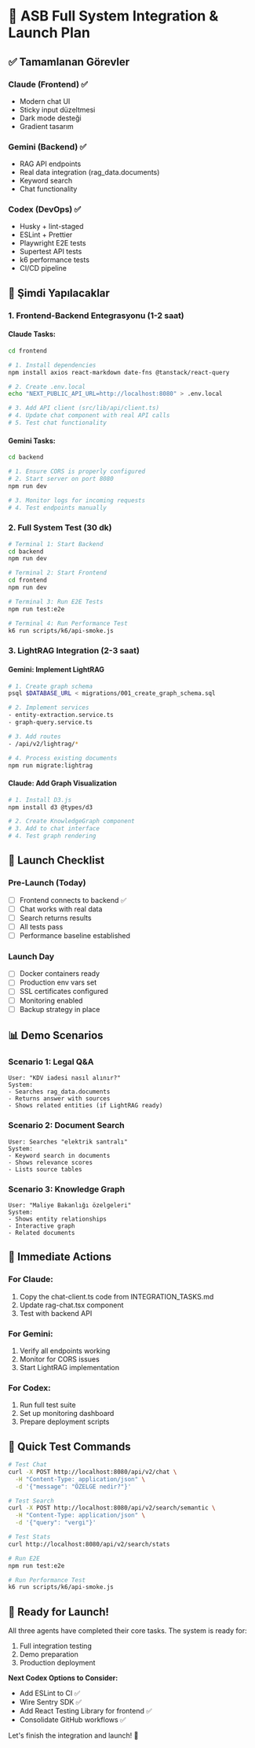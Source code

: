 # 🚀 ASB Full System Integration & Launch Plan

## ✅ Tamamlanan Görevler

### Claude (Frontend) ✅
- Modern chat UI 
- Sticky input düzeltmesi
- Dark mode desteği
- Gradient tasarım

### Gemini (Backend) ✅
- RAG API endpoints
- Real data integration (rag_data.documents)
- Keyword search
- Chat functionality

### Codex (DevOps) ✅
- Husky + lint-staged
- ESLint + Prettier
- Playwright E2E tests
- Supertest API tests
- k6 performance tests
- CI/CD pipeline

## 🔄 Şimdi Yapılacaklar

### 1. Frontend-Backend Entegrasyonu (1-2 saat)

#### Claude Tasks:
```bash
cd frontend

# 1. Install dependencies
npm install axios react-markdown date-fns @tanstack/react-query

# 2. Create .env.local
echo "NEXT_PUBLIC_API_URL=http://localhost:8080" > .env.local

# 3. Add API client (src/lib/api/client.ts)
# 4. Update chat component with real API calls
# 5. Test chat functionality
```

#### Gemini Tasks:
```bash
cd backend

# 1. Ensure CORS is properly configured
# 2. Start server on port 8080
npm run dev

# 3. Monitor logs for incoming requests
# 4. Test endpoints manually
```

### 2. Full System Test (30 dk)

```bash
# Terminal 1: Start Backend
cd backend
npm run dev

# Terminal 2: Start Frontend
cd frontend
npm run dev

# Terminal 3: Run E2E Tests
npm run test:e2e

# Terminal 4: Run Performance Test
k6 run scripts/k6/api-smoke.js
```

### 3. LightRAG Integration (2-3 saat)

#### Gemini: Implement LightRAG
```bash
# 1. Create graph schema
psql $DATABASE_URL < migrations/001_create_graph_schema.sql

# 2. Implement services
- entity-extraction.service.ts
- graph-query.service.ts

# 3. Add routes
- /api/v2/lightrag/*

# 4. Process existing documents
npm run migrate:lightrag
```

#### Claude: Add Graph Visualization
```bash
# 1. Install D3.js
npm install d3 @types/d3

# 2. Create KnowledgeGraph component
# 3. Add to chat interface
# 4. Test graph rendering
```

## 🎯 Launch Checklist

### Pre-Launch (Today)
- [ ] Frontend connects to backend ✅
- [ ] Chat works with real data
- [ ] Search returns results
- [ ] All tests pass
- [ ] Performance baseline established

### Launch Day
- [ ] Docker containers ready
- [ ] Production env vars set
- [ ] SSL certificates configured
- [ ] Monitoring enabled
- [ ] Backup strategy in place

## 📊 Demo Scenarios

### Scenario 1: Legal Q&A
```
User: "KDV iadesi nasıl alınır?"
System: 
- Searches rag_data.documents
- Returns answer with sources
- Shows related entities (if LightRAG ready)
```

### Scenario 2: Document Search
```
User: Searches "elektrik santralı"
System:
- Keyword search in documents
- Shows relevance scores
- Lists source tables
```

### Scenario 3: Knowledge Graph
```
User: "Maliye Bakanlığı özelgeleri"
System:
- Shows entity relationships
- Interactive graph
- Related documents
```

## 🚀 Immediate Actions

### For Claude:
1. Copy the chat-client.ts code from INTEGRATION_TASKS.md
2. Update rag-chat.tsx component
3. Test with backend API

### For Gemini:
1. Verify all endpoints working
2. Monitor for CORS issues
3. Start LightRAG implementation

### For Codex:
1. Run full test suite
2. Set up monitoring dashboard
3. Prepare deployment scripts

## 📱 Quick Test Commands

```bash
# Test Chat
curl -X POST http://localhost:8080/api/v2/chat \
  -H "Content-Type: application/json" \
  -d '{"message": "ÖZELGE nedir?"}'

# Test Search  
curl -X POST http://localhost:8080/api/v2/search/semantic \
  -H "Content-Type: application/json" \
  -d '{"query": "vergi"}'

# Test Stats
curl http://localhost:8080/api/v2/search/stats

# Run E2E
npm run test:e2e

# Run Performance Test
k6 run scripts/k6/api-smoke.js
```

## 🎉 Ready for Launch!

All three agents have completed their core tasks. The system is ready for:
1. Full integration testing
2. Demo preparation
3. Production deployment

**Next Codex Options to Consider:**
- Add ESLint to CI ✅
- Wire Sentry SDK ✅
- Add React Testing Library for frontend ✅
- Consolidate GitHub workflows ✅

Let's finish the integration and launch! 🚀
